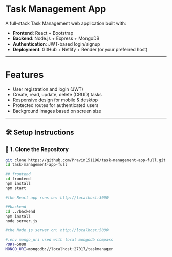 # Task Management App

A full-stack Task Management web application built with:

- **Frontend**: React + Bootstrap
- **Backend**: Node.js + Express + MongoDB
- **Authentication**: JWT-based login/signup
- **Deployment**: GitHub + Netlify + Render (or your preferred host)

---

# Features

- User registration and login (JWT)
- Create, read, update, delete (CRUD) tasks
- Responsive design for mobile & desktop
- Protected routes for authenticated users
- Background images based on screen size

---

## 🛠️ Setup Instructions

### 🔁 1. Clone the Repository

```bash
git clone https://github.com/Pravin151196/task-management-app-full.git
cd task-management-app-full

## frontend
cd frontend
npm install
npm start

#the React app runs on: http://localhost:3000

##backend
cd ../backend
npm install
node server.js

#the Node.js server on: http://localhost:5000

#.env mongo_uri used with local mongodb compass
PORT=5000
MONGO_URI=mongodb://localhost:27017/taskmanager



